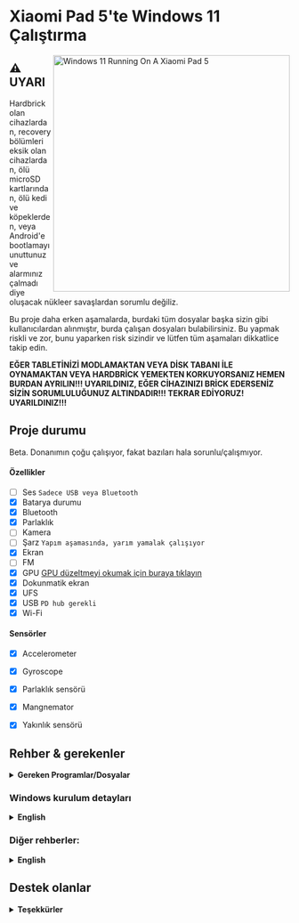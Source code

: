 # Xiaomi Pad 5'te Windows 11 Çalıştırma

<img align="right" src="https://raw.githubusercontent.com/erdilS/Port-Windows-11-Xiaomi-Pad-5/main/nabu.png" width="425" alt="Windows 11 Running On A Xiaomi Pad 5">

## ⚠️ **UYARI**

Hardbrick olan cihazlardan, recovery bölümleri eksik olan cihazlardan, ölü microSD kartlarından, ölü kedi ve köpeklerden, veya Android'e bootlamayı unuttunuz ve alarmınız çalmadı diye oluşacak nükleer savaşlardan sorumlu değiliz.

Bu proje daha erken aşamalarda, burdaki tüm dosyalar başka sizin gibi kullanıcılardan alınmıştır, burda çalışan dosyaları bulabilirsiniz. Bu yapmak riskli ve zor, bunu yaparken risk sizindir ve lütfen tüm aşamaları dikkatlice takip edin.

**EĞER TABLETİNİZİ MODLAMAKTAN VEYA DİSK TABANI İLE OYNAMAKTAN VEYA HARDBRİCK YEMEKTEN KORKUYORSANIZ HEMEN BURDAN AYRILIN!!! UYARILDINIZ, EĞER CİHAZINIZI BRİCK EDERSENİZ SİZİN SORUMLULUĞUNUZ ALTINDADIR!!! TEKRAR EDİYORUZ! UYARILDINIZ!!!**

## Proje durumu

Beta. Donanımın çoğu çalışıyor, fakat bazıları hala sorunlu/çalışmıyor.

#### Özellikler

- [ ] Ses ```Sadece USB veya Bluetooth```
- [x] Batarya durumu
- [x] Bluetooth
- [x] Parlaklık
- [ ] Kamera
- [ ] Şarz ```Yapım aşamasında, yarım yamalak çalışıyor ```
- [x] Ekran
- [ ] FM
- [x] GPU [GPU düzeltmeyi okumak için buraya tıklayın](guide/English/otherthings-en.md)
- [x] Dokunmatik ekran
- [x] UFS
- [x] USB ```PD hub gerekli```
- [x] Wi-Fi

#### Sensörler
- [x] Accelerometer
- [x] Gyroscope
- [x] Parlaklık sensörü
- [x] Mangnemator
- [x] Yakınlık sensörü


## Rehber & gerekenler

<details> 
<summary><strong>Gereken Programlar/Dosyalar</strong></summary>

Siz/İnsan:

- İngilizce bilmeli

- TWRP kullanımını anlamalı/bilmeli

- CMD/komut yürütmeyi bilmeli

- Çalışan bir beyni olmalı

PC:

- [Windows on ARM imajı](https://uupdump.net/) (Windows 11 önerilir)

- [platform-tools](https://developer.android.com/studio/releases/platform-tools).

- [DriverUpdater](https://github.com/WOA-Project/DriverUpdater/releases/) en son [driverları](https://github.com/map220v/MiPad5-Drivers) kurmak için linke tıklayın

Tablet:

- [UEFI imajı ve TWRP](https://github.com/erdilS/Port-Windows-11-Xiaomi-Pad-5/releases/tag/1.0)

</details> 


### Windows kurulum detayları

<details> 

<summary><strong>English</strong></summary>

1 - [Create partitions](guide/English/1-partition-en.md)

2 - [Install Windows](guide/English/2-install-en.md)

<summary><strong>Türkçe</strong></summary>

1 - [Diskleri oluşturun](guide/English/1-partition-en.md)

2 - [Windows kurun](guide/English/2-install-en.md)
  
</details> 

### Diğer rehberler:

<details> 

<summary><strong>English</strong></summary>

- [If you just want to update the drivers follow these commands](guide/English/update-en.md)

- [Dual booting and updating GPU driver](guide/English/otherthings-en.md)

- [Uninstalling Windows](guide/English/uninstall-en.md)
  
<summary><strong>Türkçe</strong></summary>

- [Eğer sadece driverları güncellemek istiyorsanız bu komutları takip edin](guide/English/update-en.md)

- [Dual boot ve GPU driverları](guide/English/otherthings-en.md)

- [Windows'u silme](guide/English/uninstall-en.md)
 
</details> 

## Destek olanlar

<details> 

<summary><b><strong>Teşekkürler</strong></b></summary>

- [Icesito68](https://github.com/Icesito68) ```Made Windows partitioning commands and made original vayu repo```

- [Map220v](https://github.com/map220v) ```Maintains UEFI and Drivers```
  
- [Renegade Project](https://github.com/edk2-porting) ```Making the core of this project```

- [gus33000](https://github.com/gus33000) ```Providing help, also made base install guide, all of the original drivers and the msc script```

- [Renegade Project Discord members](https://discord.gg/XXBWfag) ```Provided Help```
 
- [MollySophia](https://github.com/MollySophia) ```Helped to fix battery status```

- [bibarub](https://github.com/bibarub) ```Made original bat file for switching Windows to Android```

- [entaromia](https://github.com/entaromia) ```Made application for switching Android to Windows```

</details>  

